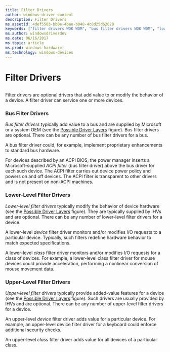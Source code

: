 ```yaml
---
title: Filter Drivers
author: windows-driver-content
description: Filter Drivers
ms.assetid: 4def5503-bb0e-4bae-b048-4c8d25d62020
keywords: ["filter drivers WDK WDM", "bus filter drivers WDK WDM", "lower-level filter drivers WDK WDM", "upper-level filter drivers WDK WDM", "WDM filter drivers WDK"]
ms.author: windowsdriverdev
ms.date: 06/16/2017
ms.topic: article
ms.prod: windows-hardware
ms.technology: windows-devices
---
```


# Filter Drivers


## <a href="" id="ddk-filter-drivers-kg"></a>


Filter drivers are optional drivers that add value to or modify the behavior of a device. A filter driver can service one or more devices.

### <a href="" id="ddk-bus-filter-drivers-kg"></a>Bus Filter Drivers

*Bus filter drivers* typically add value to a bus and are supplied by Microsoft or a system OEM (see the [Possible Driver Layers](types-of-wdm-drivers.md#possible-driver-layers) figure). Bus filter drivers are optional. There can be any number of bus filter drivers for a bus.

A bus filter driver could, for example, implement proprietary enhancements to standard bus hardware.

For devices described by an ACPI BIOS, the power manager inserts a Microsoft-supplied *ACPI filter* (bus filter driver) above the bus driver for each such device. The ACPI filter carries out device power policy and powers on and off devices. The ACPI filter is transparent to other drivers and is not present on non-ACPI machines.

### <a href="" id="ddk-lower-level-filter-drivers-kg"></a>Lower-Level Filter Drivers

*Lower-level filter drivers* typically modify the behavior of device hardware (see the [Possible Driver Layers](types-of-wdm-drivers.md#possible-driver-layers) figure). They are typically supplied by IHVs and are optional. There can be any number of lower-level filter drivers for a device.

A lower-level *device* filter driver monitors and/or modifies I/O requests to a particular device. Typically, such filters redefine hardware behavior to match expected specifications.

A lower-level *class* filter driver monitors and/or modifies I/O requests for a class of devices. For example, a lower-level class filter driver for mouse devices could provide acceleration, performing a nonlinear conversion of mouse movement data.

### <a href="" id="ddk-upper-level-filter-drivers-kg"></a>Upper-Level Filter Drivers

*Upper-level filter drivers* typically provide added-value features for a device (see the [Possible Driver Layers](types-of-wdm-drivers.md#possible-driver-layers) figure). Such drivers are usually provided by IHVs and are optional. There can be any number of upper-level filter drivers for a device.

An upper-level *device* filter driver adds value for a particular device. For example, an upper-level device filter driver for a keyboard could enforce additional security checks.

An upper-level *class* filter driver adds value for all devices of a particular class.

 

 




